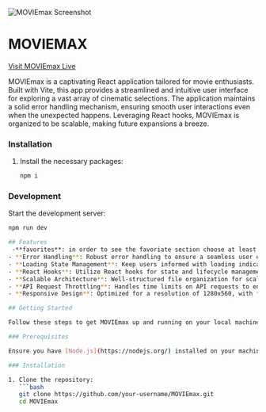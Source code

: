 ![MOVIEmax Screenshot](https://i.ibb.co/Y2jCbxw/2023-10-23-013031.png)

# MOVIEMAX
[Visit MOVIEmax Live](https://65359fd48b4dfd373a51f54d--stupendous-zabaione-094f20.netlify.app/)

MOVIEmax is a captivating React application tailored for movie enthusiasts. Built with Vite, this app provides a streamlined and intuitive user interface for exploring a vast array of cinematic selections. The application maintains a solid error handling mechanism, ensuring smooth user interactions even when the unexpected happens. Leveraging React hooks, MOVIEmax is organized to be scalable, making future expansions a breeze.
### Installation

1. Install the necessary packages:
    ```bash
    npm i
    ```

### Development

Start the development server:
```bash
npm run dev

## Features
 -**favorites**: in order to see the favoriate section choose at least 1 movie as your favorite.
- **Error Handling**: Robust error handling to ensure a seamless user experience.
- **Loading State Management**: Keep users informed with loading indicators during data fetching.
- **React Hooks**: Utilize React hooks for state and lifecycle management.
- **Scalable Architecture**: Well-structured file organization for scalability.
- **API Request Throttling**: Handles time limits on API requests to ensure app responsiveness.
- **Responsive Design**: Optimized for a resolution of 1280x560, with full adaptability to tablet and mobile devices.

## Getting Started

Follow these steps to get MOVIEmax up and running on your local machine:

### Prerequisites

Ensure you have [Node.js](https://nodejs.org/) installed on your machine.

### Installation

1. Clone the repository:
   ```bash
   git clone https://github.com/your-username/MOVIEmax.git
   cd MOVIEmax
